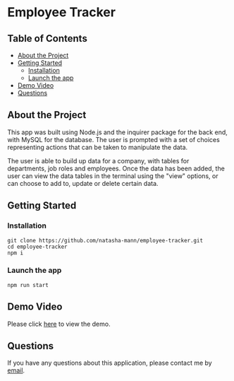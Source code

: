 <h1>Employee Tracker</h1>

<h2> Table of Contents </h2>

- [About the Project](#about-the-project)
- [Getting Started](#getting-started)
  - [Installation](#installation)
  - [Launch the app](#launch-the-app)
- [Demo Video](#demo-video)
- [Questions](#questions)

## About the Project

This app was built using Node.js and the inquirer package for the back end, with MySQL for the database. The user is prompted with a set of choices representing actions that can be taken to manipulate the data.

The user is able to build up data for a company, with tables for departments, job roles and employees. Once the data has been added, the user can view the data tables in the terminal using the "view" options, or can choose to add to, update or delete certain data.

## Getting Started

### Installation

```
git clone https://github.com/natasha-mann/employee-tracker.git
cd employee-tracker
npm i
```

### Launch the app

```
npm run start
```

## Demo Video

Please click [here]() to view the demo.

## Questions

If you have any questions about this application, please contact me by [email](mailto:natasha.s.mann@gmail.com).
